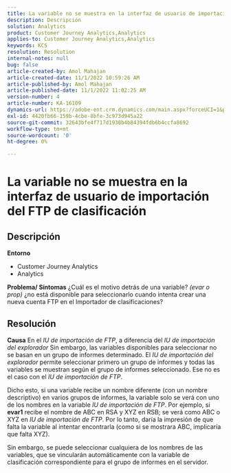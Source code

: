 ```yaml
---
title: La variable no se muestra en la interfaz de usuario de importación del FTP de clasificación
description: Descripción
solution: Analytics
product: Customer Journey Analytics,Analytics
applies-to: Customer Journey Analytics,Analytics
keywords: KCS
resolution: Resolution
internal-notes: null
bug: false
article-created-by: Amol Mahajan
article-created-date: 11/1/2022 10:59:26 AM
article-published-by: Amol Mahajan
article-published-date: 11/1/2022 11:02:25 AM
version-number: 4
article-number: KA-16109
dynamics-url: https://adobe-ent.crm.dynamics.com/main.aspx?forceUCI=1&pagetype=entityrecord&etn=knowledgearticle&id=5dd8dc3b-d459-ed11-9561-6045bd006a22
exl-id: 4420fb66-159b-4cbe-8bfe-3c973d945a22
source-git-commit: 32643bfe4f717d1930b4b84394fdb6b4ccfa8692
workflow-type: tm+mt
source-wordcount: '0'
ht-degree: 0%

---
```


# La variable no se muestra en la interfaz de usuario de importación del FTP de clasificación

## Descripción

<b>Entorno</b>
- Customer Journey Analytics
- Analytics



<b>Problema/ Síntomas</b>
¿Cuál es el motivo detrás de una variable? *(evar o prop)* ¿no está disponible para seleccionarlo cuando intenta crear una nueva cuenta FTP en el Importador de clasificaciones?


## Resolución

<b>Causa</b>
En el *IU de importación de FTP*, a diferencia del *IU de importación del explorador* Sin embargo, las variables disponibles para seleccionar no se basan en un grupo de informes determinado. El *IU de importación del explorador* permite seleccionar primero un grupo de informes y todas las variables se muestran según el grupo de informes seleccionado. Ese no es el caso con el *IU de importación de FTP*.

Dicho esto, si una variable recibe un nombre diferente (con un nombre descriptivo) en varios grupos de informes, la variable solo se verá con uno de los nombres en la variable *IU de importación de FTP*. Por ejemplo, si <b>evar1</b> recibe el nombre de ABC en RSA y XYZ en RSB; se verá como ABC o XYZ en *IU de importación de FTP*. Por lo tanto, daría la impresión de que falta la variable al intentar encontrarla (como si se mostrara ABC, implicaría que falta XYZ).

Sin embargo, se puede seleccionar cualquiera de los nombres de las variables, que se vincularán automáticamente con la variable de clasificación correspondiente para el grupo de informes en el servidor.
